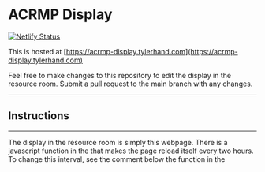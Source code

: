 # ACRMP Display

[![Netlify Status](https://api.netlify.com/api/v1/badges/969c0a76-7481-4a16-b7dc-695b351f646e/deploy-status)](https://app.netlify.com/sites/astounding-jelly-162c60/deploys)

This is hosted at [https://acrmp-display.tylerhand.com](https://acrmp-display.tylerhand.com)

Feel free to make changes to this repository to edit the display in the resource room. Submit a pull request to the main branch with any changes.

***
## Instructions
***

The display in the resource room is simply this webpage. There is a javascript function in the <head> that 
makes the page reload itself every two hours. To change this interval, see the comment below the function in 
the <script> tags and change the number in the function accordingly. The charts/quotes are daily settlement 
prices from TradingView (as are the widgets) - for shorter timeframes, TradingView requires a subscription 
(different from the ones for their regular service).


To add this to a new smart TV, you need to install a kiosk app that allows you to display a webpage. 


This repository is located at [github.com/tylerhand/acrmp-display](https://github.com/tylerhand/acrmp-display)

***
## Notes for Current TVs (as of when I left)
***

**Amazon Fire TV:** For this one, I installed a free kiosk app called ClickSimply. It does not appear to be 
currently maintained, however, it does the job. 


To display the page, just select the app from the homepage. It looks like this:
<img src="clicksimply-logo.jpg" alt="ClickSimply Logo" width="50"/>


**Google TV:** As of leaving, this has not been set up yet. Just send a link to this page to IT, and they'll know what to do.